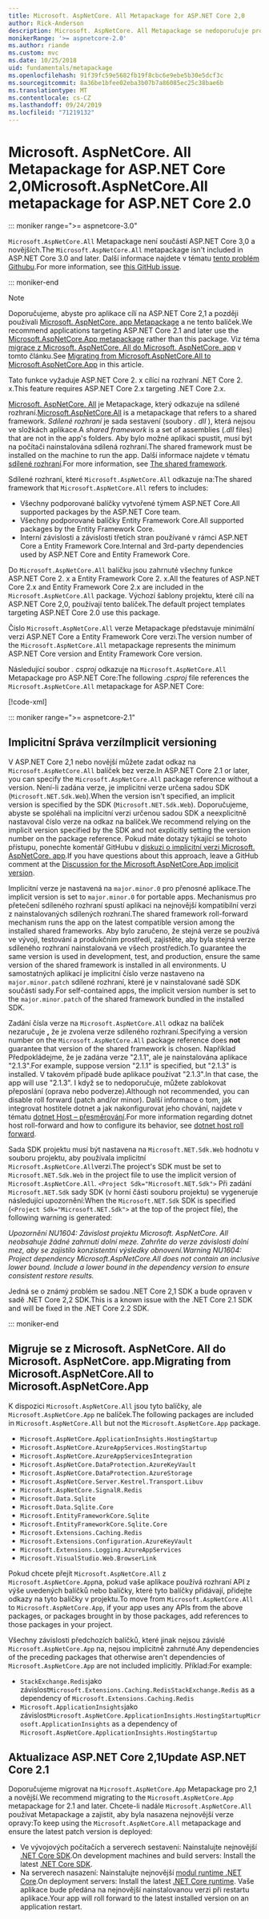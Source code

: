 ```yaml
---
title: Microsoft. AspNetCore. All Metapackage for ASP.NET Core 2,0
author: Rick-Anderson
description: Microsoft. AspNetCore. All Metapackage se nedoporučuje pro ASP.NET Core 2,1 a novější.
monikerRange: '>= aspnetcore-2.0'
ms.author: riande
ms.custom: mvc
ms.date: 10/25/2018
uid: fundamentals/metapackage
ms.openlocfilehash: 91f39fc59e5682fb19f8cbc6e9ebe5b30e5dcf3c
ms.sourcegitcommit: 8a36be1bfee02eba3b07b7a86085ec25c38bae6b
ms.translationtype: MT
ms.contentlocale: cs-CZ
ms.lasthandoff: 09/24/2019
ms.locfileid: "71219132"
---
```

# <a name="microsoftaspnetcoreall-metapackage-for-aspnet-core-20"></a><span data-ttu-id="d22fa-103">Microsoft. AspNetCore. All Metapackage for ASP.NET Core 2,0</span><span class="sxs-lookup"><span data-stu-id="d22fa-103">Microsoft.AspNetCore.All metapackage for ASP.NET Core 2.0</span></span>

::: moniker range=">= aspnetcore-3.0"

<span data-ttu-id="d22fa-104">`Microsoft.AspNetCore.All` Metapackage není součástí ASP.NET Core 3,0 a novějších.</span><span class="sxs-lookup"><span data-stu-id="d22fa-104">The `Microsoft.AspNetCore.All` metapackage isn't included in ASP.NET Core 3.0 and later.</span></span> <span data-ttu-id="d22fa-105">Další informace najdete v tématu [tento problém Githubu](https://github.com/aspnet/Announcements/issues/314).</span><span class="sxs-lookup"><span data-stu-id="d22fa-105">For more information, see [this GitHub issue](https://github.com/aspnet/Announcements/issues/314).</span></span>

::: moniker-end

> [!NOTE]
> <span data-ttu-id="d22fa-106">Doporučujeme, abyste pro aplikace cílí na ASP.NET Core 2,1 a později používali [Microsoft. AspNetCore. app Metapackage](xref:fundamentals/metapackage-app) a ne tento balíček.</span><span class="sxs-lookup"><span data-stu-id="d22fa-106">We recommend applications targeting ASP.NET Core 2.1 and later use the [Microsoft.AspNetCore.App metapackage](xref:fundamentals/metapackage-app) rather than this package.</span></span> <span data-ttu-id="d22fa-107">Viz téma [migrace z Microsoft. AspNetCore. All do Microsoft. AspNetCore. app](#migrate) v tomto článku.</span><span class="sxs-lookup"><span data-stu-id="d22fa-107">See [Migrating from Microsoft.AspNetCore.All to Microsoft.AspNetCore.App](#migrate) in this article.</span></span>

<span data-ttu-id="d22fa-108">Tato funkce vyžaduje ASP.NET Core 2. x cílící na rozhraní .NET Core 2. x.</span><span class="sxs-lookup"><span data-stu-id="d22fa-108">This feature requires ASP.NET Core 2.x targeting .NET Core 2.x.</span></span>

<span data-ttu-id="d22fa-109">[Microsoft. AspNetCore. All](https://www.nuget.org/packages/Microsoft.AspNetCore.All) je Metapackage, který odkazuje na sdílené rozhraní.</span><span class="sxs-lookup"><span data-stu-id="d22fa-109">[Microsoft.AspNetCore.All](https://www.nuget.org/packages/Microsoft.AspNetCore.All) is a metapackage that refers to a shared framework.</span></span> <span data-ttu-id="d22fa-110">*Sdílené rozhraní* je sada sestavení (soubory *. dll* ), která nejsou ve složkách aplikace.</span><span class="sxs-lookup"><span data-stu-id="d22fa-110">A *shared framework* is a set of assemblies (*.dll* files) that are not in the app's folders.</span></span> <span data-ttu-id="d22fa-111">Aby bylo možné aplikaci spustit, musí být na počítači nainstalována sdílená rozhraní.</span><span class="sxs-lookup"><span data-stu-id="d22fa-111">The shared framework must be installed on the machine to run the app.</span></span> <span data-ttu-id="d22fa-112">Další informace najdete v tématu [sdílené rozhraní](https://natemcmaster.com/blog/2018/08/29/netcore-primitives-2/).</span><span class="sxs-lookup"><span data-stu-id="d22fa-112">For more information, see [The shared framework](https://natemcmaster.com/blog/2018/08/29/netcore-primitives-2/).</span></span>

<span data-ttu-id="d22fa-113">Sdílené rozhraní, které `Microsoft.AspNetCore.All` odkazuje na:</span><span class="sxs-lookup"><span data-stu-id="d22fa-113">The shared framework that `Microsoft.AspNetCore.All` refers to includes:</span></span>

* <span data-ttu-id="d22fa-114">Všechny podporované balíčky vytvořené týmem ASP.NET Core.</span><span class="sxs-lookup"><span data-stu-id="d22fa-114">All supported packages by the ASP.NET Core team.</span></span>
* <span data-ttu-id="d22fa-115">Všechny podporované balíčky Entity Framework Core.</span><span class="sxs-lookup"><span data-stu-id="d22fa-115">All supported packages by the Entity Framework Core.</span></span>
* <span data-ttu-id="d22fa-116">Interní závislosti a závislosti třetích stran používané v rámci ASP.NET Core a Entity Framework Core.</span><span class="sxs-lookup"><span data-stu-id="d22fa-116">Internal and 3rd-party dependencies used by ASP.NET Core and Entity Framework Core.</span></span>

<span data-ttu-id="d22fa-117">Do `Microsoft.AspNetCore.All` balíčku jsou zahrnuté všechny funkce ASP.NET Core 2. x a Entity Framework Core 2. x.</span><span class="sxs-lookup"><span data-stu-id="d22fa-117">All the features of ASP.NET Core 2.x and Entity Framework Core 2.x are included in the `Microsoft.AspNetCore.All` package.</span></span> <span data-ttu-id="d22fa-118">Výchozí šablony projektu, které cílí na ASP.NET Core 2,0, používají tento balíček.</span><span class="sxs-lookup"><span data-stu-id="d22fa-118">The default project templates targeting ASP.NET Core 2.0 use this package.</span></span>

<span data-ttu-id="d22fa-119">Číslo `Microsoft.AspNetCore.All` verze Metapackage představuje minimální verzi ASP.NET Core a Entity Framework Core verzi.</span><span class="sxs-lookup"><span data-stu-id="d22fa-119">The version number of the `Microsoft.AspNetCore.All` metapackage represents the minimum ASP.NET Core version and Entity Framework Core version.</span></span>

<span data-ttu-id="d22fa-120">Následující soubor *. csproj* odkazuje na `Microsoft.AspNetCore.All` Metapackage pro ASP.NET Core:</span><span class="sxs-lookup"><span data-stu-id="d22fa-120">The following *.csproj* file references the `Microsoft.AspNetCore.All` metapackage for ASP.NET Core:</span></span>

[!code-xml[](metapackage/samples/Metapackage.All.Example.csproj?highlight=8)]

::: moniker range=">= aspnetcore-2.1"

## <a name="implicit-versioning"></a><span data-ttu-id="d22fa-121">Implicitní Správa verzí</span><span class="sxs-lookup"><span data-stu-id="d22fa-121">Implicit versioning</span></span>

<span data-ttu-id="d22fa-122">V ASP.NET Core 2,1 nebo novější můžete zadat odkaz na `Microsoft.AspNetCore.All` balíček bez verze.</span><span class="sxs-lookup"><span data-stu-id="d22fa-122">In ASP.NET Core 2.1 or later, you can specify the `Microsoft.AspNetCore.All` package reference without a version.</span></span> <span data-ttu-id="d22fa-123">Není-li zadána verze, je implicitní verze určena sadou SDK (`Microsoft.NET.Sdk.Web`).</span><span class="sxs-lookup"><span data-stu-id="d22fa-123">When the version isn't specified, an implicit version is specified by the SDK (`Microsoft.NET.Sdk.Web`).</span></span> <span data-ttu-id="d22fa-124">Doporučujeme, abyste se spoléhali na implicitní verzi určenou sadou SDK a neexplicitně nastavoval číslo verze na odkaz na balíček.</span><span class="sxs-lookup"><span data-stu-id="d22fa-124">We recommend relying on the implicit version specified by the SDK and not explicitly setting the version number on the package reference.</span></span> <span data-ttu-id="d22fa-125">Pokud máte dotazy týkající se tohoto přístupu, ponechte komentář GitHubu v [diskuzi o implicitní verzi Microsoft. AspNetCore. app](https://github.com/aspnet/AspNetCore.Docs/issues/6430).</span><span class="sxs-lookup"><span data-stu-id="d22fa-125">If you have questions about this approach, leave a GitHub comment at the [Discussion for the Microsoft.AspNetCore.App implicit version](https://github.com/aspnet/AspNetCore.Docs/issues/6430).</span></span>

<span data-ttu-id="d22fa-126">Implicitní verze je nastavená na `major.minor.0` pro přenosné aplikace.</span><span class="sxs-lookup"><span data-stu-id="d22fa-126">The implicit version is set to `major.minor.0` for portable apps.</span></span> <span data-ttu-id="d22fa-127">Mechanismus pro přetečení sdíleného rozhraní spustí aplikaci na nejnovější kompatibilní verzi z nainstalovaných sdílených rozhraní.</span><span class="sxs-lookup"><span data-stu-id="d22fa-127">The shared framework roll-forward mechanism runs the app on the latest compatible version among the installed shared frameworks.</span></span> <span data-ttu-id="d22fa-128">Aby bylo zaručeno, že stejná verze se používá ve vývoji, testování a produkčním prostředí, zajistěte, aby byla stejná verze sdíleného rozhraní nainstalovaná ve všech prostředích.</span><span class="sxs-lookup"><span data-stu-id="d22fa-128">To guarantee the same version is used in development, test, and production, ensure the same version of the shared framework is installed in all environments.</span></span> <span data-ttu-id="d22fa-129">U samostatných aplikací je implicitní číslo verze nastaveno na `major.minor.patch` sdílené rozhraní, které je v nainstalované sadě SDK součástí sady.</span><span class="sxs-lookup"><span data-stu-id="d22fa-129">For self-contained apps, the implicit version number is set to the `major.minor.patch` of the shared framework bundled in the installed SDK.</span></span>

<span data-ttu-id="d22fa-130">Zadání čísla verze na `Microsoft.AspNetCore.All` odkaz na balíček nezaručuje **,** že je zvolena verze sdíleného rozhraní.</span><span class="sxs-lookup"><span data-stu-id="d22fa-130">Specifying a version number on the `Microsoft.AspNetCore.All` package reference does **not** guarantee that version of the shared framework is chosen.</span></span> <span data-ttu-id="d22fa-131">Například Předpokládejme, že je zadána verze "2.1.1", ale je nainstalována aplikace "2.1.3".</span><span class="sxs-lookup"><span data-stu-id="d22fa-131">For example, suppose version "2.1.1" is specified, but "2.1.3" is installed.</span></span> <span data-ttu-id="d22fa-132">V takovém případě bude aplikace používat "2.1.3".</span><span class="sxs-lookup"><span data-stu-id="d22fa-132">In that case, the app will use "2.1.3".</span></span> <span data-ttu-id="d22fa-133">I když se to nedoporučuje, můžete zablokovat přeposlání (oprava nebo podverze).</span><span class="sxs-lookup"><span data-stu-id="d22fa-133">Although not recommended, you can disable roll forward (patch and/or minor).</span></span> <span data-ttu-id="d22fa-134">Další informace o tom, jak integrovat hostitele dotnet a jak nakonfigurovat jeho chování, najdete v tématu [dotnet Host – přesměrování](https://github.com/dotnet/core-setup/blob/master/Documentation/design-docs/roll-forward-on-no-candidate-fx.md).</span><span class="sxs-lookup"><span data-stu-id="d22fa-134">For more information regarding dotnet host roll-forward and how to configure its behavior, see [dotnet host roll forward](https://github.com/dotnet/core-setup/blob/master/Documentation/design-docs/roll-forward-on-no-candidate-fx.md).</span></span>

<span data-ttu-id="d22fa-135">Sada SDK projektu musí být nastavena na `Microsoft.NET.Sdk.Web` hodnotu v souboru projektu, aby používala implicitní `Microsoft.AspNetCore.All`verzi.</span><span class="sxs-lookup"><span data-stu-id="d22fa-135">The project's SDK must be set to `Microsoft.NET.Sdk.Web` in the project file to use the implicit version of `Microsoft.AspNetCore.All`.</span></span> <span data-ttu-id="d22fa-136">`<Project Sdk="Microsoft.NET.Sdk">` Při zadání `Microsoft.NET.Sdk` sady SDK (v horní části souboru projektu) se vygeneruje následující upozornění:</span><span class="sxs-lookup"><span data-stu-id="d22fa-136">When the `Microsoft.NET.Sdk` SDK is specified (`<Project Sdk="Microsoft.NET.Sdk">` at the top of the project file), the following warning is generated:</span></span>

<span data-ttu-id="d22fa-137">*Upozornění NU1604: Závislost projektu Microsoft. AspNetCore. All neobsahuje žádné zahrnutí dolní meze. Zahrňte do verze závislosti dolní mez, aby se zajistilo konzistentní výsledky obnovení.*</span><span class="sxs-lookup"><span data-stu-id="d22fa-137">*Warning NU1604: Project dependency Microsoft.AspNetCore.All does not contain an inclusive lower bound. Include a lower bound in the dependency version to ensure consistent restore results.*</span></span>

<span data-ttu-id="d22fa-138">Jedná se o známý problém se sadou .NET Core 2,1 SDK a bude opraven v sadě .NET Core 2,2 SDK.</span><span class="sxs-lookup"><span data-stu-id="d22fa-138">This is a known issue with the .NET Core 2.1 SDK and will be fixed in the .NET Core 2.2 SDK.</span></span>

::: moniker-end

<a name="migrate"></a>

## <a name="migrating-from-microsoftaspnetcoreall-to-microsoftaspnetcoreapp"></a><span data-ttu-id="d22fa-139">Migruje se z Microsoft. AspNetCore. All do Microsoft. AspNetCore. app.</span><span class="sxs-lookup"><span data-stu-id="d22fa-139">Migrating from Microsoft.AspNetCore.All to Microsoft.AspNetCore.App</span></span>

<span data-ttu-id="d22fa-140">K dispozici `Microsoft.AspNetCore.All` jsou tyto balíčky, ale `Microsoft.AspNetCore.App` ne balíček.</span><span class="sxs-lookup"><span data-stu-id="d22fa-140">The following packages are included in `Microsoft.AspNetCore.All` but not the `Microsoft.AspNetCore.App` package.</span></span>

* `Microsoft.AspNetCore.ApplicationInsights.HostingStartup`
* `Microsoft.AspNetCore.AzureAppServices.HostingStartup`
* `Microsoft.AspNetCore.AzureAppServicesIntegration`
* `Microsoft.AspNetCore.DataProtection.AzureKeyVault`
* `Microsoft.AspNetCore.DataProtection.AzureStorage`
* `Microsoft.AspNetCore.Server.Kestrel.Transport.Libuv`
* `Microsoft.AspNetCore.SignalR.Redis`
* `Microsoft.Data.Sqlite`
* `Microsoft.Data.Sqlite.Core`
* `Microsoft.EntityFrameworkCore.Sqlite`
* `Microsoft.EntityFrameworkCore.Sqlite.Core`
* `Microsoft.Extensions.Caching.Redis`
* `Microsoft.Extensions.Configuration.AzureKeyVault`
* `Microsoft.Extensions.Logging.AzureAppServices`
* `Microsoft.VisualStudio.Web.BrowserLink`

<span data-ttu-id="d22fa-141">Pokud chcete přejít `Microsoft.AspNetCore.All` z `Microsoft.AspNetCore.App`na, pokud vaše aplikace používá rozhraní API z výše uvedených balíčků nebo balíčky, které tyto balíčky přidávají, přidejte odkazy na tyto balíčky v projektu.</span><span class="sxs-lookup"><span data-stu-id="d22fa-141">To move from `Microsoft.AspNetCore.All` to `Microsoft.AspNetCore.App`, if your app uses any APIs from the above packages, or packages brought in by those packages, add references to those packages in your project.</span></span>

<span data-ttu-id="d22fa-142">Všechny závislosti předchozích balíčků, které jinak nejsou závislé `Microsoft.AspNetCore.App` na, nejsou implicitně zahrnuté.</span><span class="sxs-lookup"><span data-stu-id="d22fa-142">Any dependencies of the preceding packages that otherwise aren't dependencies of `Microsoft.AspNetCore.App` are not included implicitly.</span></span> <span data-ttu-id="d22fa-143">Příklad:</span><span class="sxs-lookup"><span data-stu-id="d22fa-143">For example:</span></span>

* <span data-ttu-id="d22fa-144">`StackExchange.Redis`jako závislost`Microsoft.Extensions.Caching.Redis`</span><span class="sxs-lookup"><span data-stu-id="d22fa-144">`StackExchange.Redis` as a dependency of `Microsoft.Extensions.Caching.Redis`</span></span>
* <span data-ttu-id="d22fa-145">`Microsoft.ApplicationInsights`jako závislost`Microsoft.AspNetCore.ApplicationInsights.HostingStartup`</span><span class="sxs-lookup"><span data-stu-id="d22fa-145">`Microsoft.ApplicationInsights` as a dependency of `Microsoft.AspNetCore.ApplicationInsights.HostingStartup`</span></span>

## <a name="update-aspnet-core-21"></a><span data-ttu-id="d22fa-146">Aktualizace ASP.NET Core 2,1</span><span class="sxs-lookup"><span data-stu-id="d22fa-146">Update ASP.NET Core 2.1</span></span>

<span data-ttu-id="d22fa-147">Doporučujeme migrovat na `Microsoft.AspNetCore.App` Metapackage pro 2,1 a novější.</span><span class="sxs-lookup"><span data-stu-id="d22fa-147">We recommend migrating to the `Microsoft.AspNetCore.App` metapackage for 2.1 and later.</span></span> <span data-ttu-id="d22fa-148">Chcete-li nadále `Microsoft.AspNetCore.All` používat Metapackage a zajistit, aby byla nasazena nejnovější verze opravy:</span><span class="sxs-lookup"><span data-stu-id="d22fa-148">To keep using the `Microsoft.AspNetCore.All` metapackage and ensure the latest patch version is deployed:</span></span>

* <span data-ttu-id="d22fa-149">Ve vývojových počítačích a serverech sestavení: Nainstalujte nejnovější [.NET Core SDK](https://www.microsoft.com/net/download).</span><span class="sxs-lookup"><span data-stu-id="d22fa-149">On development machines and build servers: Install the latest [.NET Core SDK](https://www.microsoft.com/net/download).</span></span>
* <span data-ttu-id="d22fa-150">Na serverech nasazení: Nainstalujte nejnovější [modul runtime .NET Core](https://www.microsoft.com/net/download).</span><span class="sxs-lookup"><span data-stu-id="d22fa-150">On deployment servers: Install the latest [.NET Core runtime](https://www.microsoft.com/net/download).</span></span>
 <span data-ttu-id="d22fa-151">Vaše aplikace bude předána na nejnovější nainstalovanou verzi při restartu aplikace.</span><span class="sxs-lookup"><span data-stu-id="d22fa-151">Your app will roll forward to the latest installed version on an application restart.</span></span>
